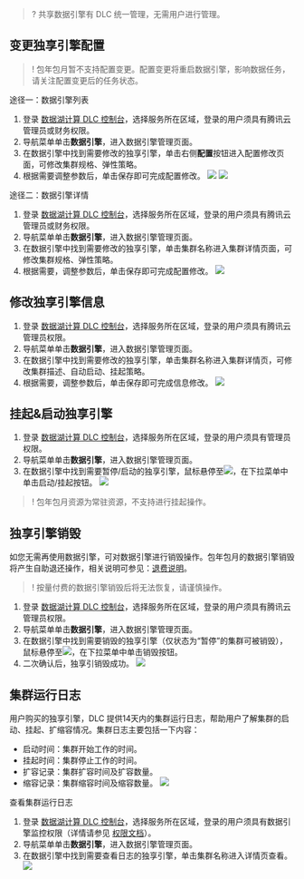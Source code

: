 >? 共享数据引擎有 DLC 统一管理，无需用户进行管理。
## 变更独享引擎配置
>! 包年包月暂不支持配置变更。配置变更将重启数据引擎，影响数据任务，请关注配置变更后的任务状态。

途径一：数据引擎列表
1. 登录 [数据湖计算 DLC 控制台](https://console.cloud.tencent.com/dlc)，选择服务所在区域，登录的用户须具有腾讯云管理员或财务权限。
2. 导航菜单单击**数据引擎**，进入数据引擎管理页面。
3. 在数据引擎中找到需要修改的独享引擎，单击右侧**配置**按钮进入配置修改页面，可修改集群规格、弹性策略。
4. 根据需要调整参数后，单击保存即可完成配置修改。
![](https://qcloudimg.tencent-cloud.cn/raw/797f79af3422643cd61929e7807ef8ae.png)
![](https://qcloudimg.tencent-cloud.cn/raw/07f5aa2b4ad4bcaddcb0ee21f4e9c2be.png)

途径二：数据引擎详情
1. 登录 [数据湖计算 DLC 控制台](https://console.cloud.tencent.com/dlc)，选择服务所在区域，登录的用户须具有腾讯云管理员或财务权限。
2. 导航菜单单击**数据引擎**，进入数据引擎管理页面。
3. 在数据引擎中找到需要修改的独享引擎，单击集群名称进入集群详情页面，可修改集群规格、弹性策略。
4. 根据需要，调整参数后，单击保存即可完成配置修改。
![](https://qcloudimg.tencent-cloud.cn/raw/68d0171240e2008e702a6b5fc5030ddf.png)

## 修改独享引擎信息
1. 登录 [数据湖计算 DLC 控制台](https://console.cloud.tencent.com/dlc)，选择服务所在区域，登录的用户须具有腾讯云管理员权限。
2. 导航菜单单击**数据引擎**，进入数据引擎管理页面。
3. 在数据引擎中找到需要修改的独享引擎，单击集群名称进入集群详情页，可修改集群描述、自动启动、挂起策略。
4. 根据需要，调整参数后，单击保存即可完成信息修改。
![](https://qcloudimg.tencent-cloud.cn/raw/15610866072e6655a888fdfa7e9c027e.png)

## 挂起&启动独享引擎
1. 登录 [数据湖计算 DLC 控制台](https://console.cloud.tencent.com/dlc)，选择服务所在区域，登录的用户须具有管理员权限。
2. 导航菜单单击**数据引擎**，进入数据引擎管理页面。
3. 在数据引擎中找到需要暂停/启动的独享引擎，鼠标悬停至![](https://qcloudimg.tencent-cloud.cn/raw/6813952fd3adcf814855573244b66d27.png)，在下拉菜单中单击启动/挂起按钮。
![](https://qcloudimg.tencent-cloud.cn/raw/6d35f2aaf0e9f14da5dd3858e24ce4b9.png)
>! 包年包月资源为常驻资源，不支持进行挂起操作。


## 独享引擎销毁
如您无需再使用数据引擎，可对数据引擎进行销毁操作。包年包月的数据引擎销毁将产生自助退还操作，相关说明可参见：[退费说明](https://cloud.tencent.com/document/product/1342/68138)。
>! 按量付费的数据引擎销毁后将无法恢复，请谨慎操作。

1. 登录 [数据湖计算 DLC 控制台](https://console.cloud.tencent.com/dlc)，选择服务所在区域，登录的用户须具有腾讯云管理员权限。
2. 导航菜单单击**数据引擎**，进入数据引擎管理页面。
3. 在数据引擎中找到需要销毁的独享引擎（仅状态为“暂停”的集群可被销毁），鼠标悬停至![](https://qcloudimg.tencent-cloud.cn/raw/ea70a0ee0917f379922283a357e50287.png)，在下拉菜单中单击销毁按钮。
4. 二次确认后，独享引销毁成功。
![](https://qcloudimg.tencent-cloud.cn/raw/999b3062f5b326299a18035f0c88e645.png)

## 集群运行日志
用户购买的独享引擎，DLC 提供14天内的集群运行日志，帮助用户了解集群的启动、挂起、扩缩容情况。集群日志主要包括一下内容：
- 启动时间：集群开始工作的时间。
- 挂起时间：集群停止工作的时间。
- 扩容记录：集群扩容时间及扩容数量。
- 缩容记录：集群缩容时间及缩容数量。
![](https://qcloudimg.tencent-cloud.cn/raw/8888ae75aa723f3e17244f49eb8d9f86.png)

查看集群运行日志
1. 登录 [数据湖计算 DLC 控制台](https://console.cloud.tencent.com/dlc)，选择服务所在区域，登录的用户须具有数据引擎监控权限（详情请参见 [权限文档](https://cloud.tencent.com/document/product/1342/61548)）。
2. 导航菜单单击**数据引擎**，进入数据引擎管理页面。
3. 在数据引擎中找到需要查看日志的独享引擎，单击集群名称进入详情页查看。
![](https://qcloudimg.tencent-cloud.cn/raw/7007d436af98fbaa9a350f0d2f742e80.png)
